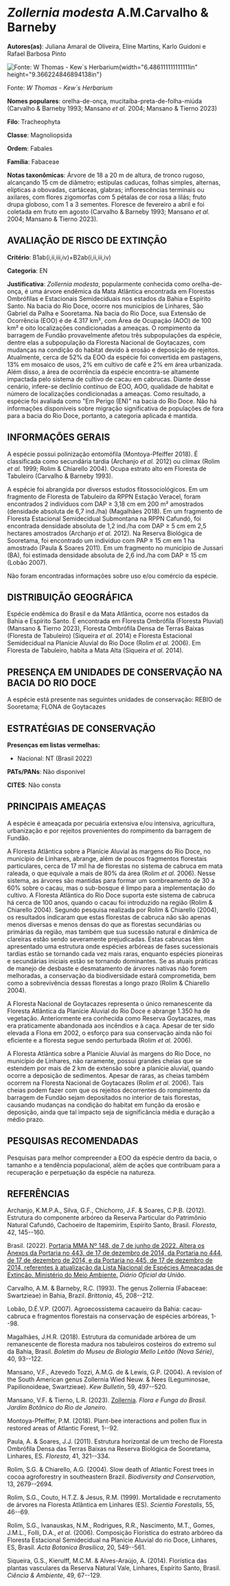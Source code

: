 # *Zollernia modesta* A.M.Carvalho & Barneby

**Autores(as)**: Juliana Amaral de Oliveira, Eline Martins, Karlo Guidoni e Rafael Barbosa Pinto

![Fonte: W Thomas - Kew\`s Herbarium](media/rId20.jpg){width="6.486111111111111in" height="9.366224846894138in"}

Fonte: *W Thomas - Kew\`s Herbarium*

**Nomes populares**: orelha-de-onça, mucitaíba-preta-de-folha-miúda (Carvalho & Barneby 1993; Mansano *et al.* 2004; Mansano & Tierno 2023)

**Filo**: Tracheophyta

**Classe**: Magnoliopsida

**Ordem**: Fabales

**Família**: Fabaceae

**Notas taxonômicas**: Árvore de 18 a 20 m de altura, de tronco rugoso, alcançando 15 cm de diâmetro; estípulas caducas, folhas simples, alternas, elípticas a obovadas, cartáceas, glabras; inflorescências terminais ou axilares, com flores zigomorfas com 5 pétalas de cor rosa a lilás; fruto drupa globoso, com 1 a 3 sementes. Floresce de fevereiro a abril e foi coletada em fruto em agosto (Carvalho & Barneby 1993; Mansano *et al.* 2004; Mansano & Tierno 2023).

## AVALIAÇÃO DE RISCO DE EXTINÇÃO

**Critério**: B1ab(i,ii,iii,iv)+B2ab(i,ii,iii,iv)

**Categoria**: EN

**Justificativa**: *Zollernia modesta*, popularmente conhecida como orelha-de-onça, é uma árvore endêmica da Mata Atlântica encontrada em Florestas Ombrófilas e Estacionais Semideciduais nos estados da Bahia e Espírito Santo. Na bacia do Rio Doce, ocorre nos municípios de Linhares, São Gabriel da Palha e Sooretama. Na bacia do Rio Doce, sua Extensão de Ocorrência (EOO) é de 4.317 km², com Área de Ocupação (AOO) de 100 km² e oito localizações condicionadas a ameaças. O rompimento da barragem de Fundão provavelmente afetou três subpopulações da espécie, dentre elas a subpopulação da Floresta Nacional de Goytacazes, com mudanças na condição do habitat devido à erosão e deposição de rejeitos. Atualmente, cerca de 52% da EOO da espécie foi convertida em pastagens, 13% em mosaico de usos, 2% em cultivo de café e 2% em área urbanizada. Além disso, a área de ocorrência da espécie encontra-se altamente impactada pelo sistema de cultivo de cacau em
cabrucas. Diante desse cenário, infere-se declínio contínuo de EOO, AOO, qualidade de habitat e número de localizações condicionadas a ameaças. Como resultado, a espécie foi avaliada como "Em Perigo (EN)" na bacia do Rio Doce. Não há informações disponíveis sobre migração significativa de populações de fora para a bacia do Rio Doce, portanto, a categoria aplicada é mantida.

## INFORMAÇÕES GERAIS

A espécie possui polinização entomófila (Montoya-Pfeiffer 2018). É classificada como secundária tardia (Archanjo *et al.* 2012) ou clímax (Rolim *et al.* 1999; Rolim & Chiarello 2004). Ocupa estrato alto em Floresta de Tabuleiro (Carvalho & Barneby 1993).

A espécie foi abrangida por diversos estudos fitossociológicos. Em um fragmento de Floresta de Tabuleiro da RPPN Estação Veracel, foram encontrados 2 indivíduos com DAP ≥ 3,18 cm em 200 m² amostrados (densidade absoluta de 6,7 ind./ha) (Magalhães 2018). Em um fragmento de Floresta Estacional Semidecidual Submontana na RPPN Cafundó, foi encontrada densidade absoluta de 1,2 ind./ha com DAP ≥ 5 cm em 2,5 hectares amostrados (Archanjo *et al.* 2012). Na Reserva Biológica de Sooretama, foi encontrado um indivíduo com PAP ≥ 15 cm em 1 ha amostrado (Paula & Soares 2011). Em um fragmento no município de Jussari (BA), foi estimada densidade absoluta de 2,6 ind./ha com DAP ≥ 15 cm (Lobão 2007).

Não foram encontradas informações sobre uso e/ou comércio da espécie.

## DISTRIBUIÇÃO GEOGRÁFICA

Espécie endêmica do Brasil e da Mata Atlântica, ocorre nos estados da Bahia e Espírito Santo. É encontrada em Floresta Ombrófila (Floresta Pluvial) (Mansano & Tierno 2023), Floresta Ombrófila Densa de Terras Baixas (Floresta de Tabuleiro) (Siqueira *et al.* 2014) e Floresta Estacional Semidecidual na Planície Aluvial do Rio Doce (Rolim *et al.* 2006). Em Floresta de Tabuleiro, habita a Mata Alta (Siqueira *et al.* 2014).

## PRESENÇA EM UNIDADES DE CONSERVAÇÃO NA BACIA DO RIO DOCE

A espécie está presente nas seguintes unidades de conservação: REBIO de Sooretama; FLONA de Goytacazes

## ESTRATÉGIAS DE CONSERVAÇÃO

**Presenças em listas vermelhas:**

-   Nacional: NT (Brasil 2022)

**PATs/PANs**: Não disponível

**CITES**: Não consta

## PRINCIPAIS AMEAÇAS

A espécie é ameaçada por pecuária extensiva e/ou intensiva, agricultura, urbanização e por rejeitos provenientes do rompimento da barragem de Fundão.

A Floresta Atlântica sobre a Planície Aluvial às margens do Rio Doce, no município de Linhares, abrange, além de poucos fragmentos florestais particulares, cerca de 17 mil ha de florestas no sistema de cabruca em mata raleada, o que equivale a mais de 80% da área (Rolim *et al.* 2006). Nesse sistema, as árvores são mantidas para formar um sombreamento de 30 a 60% sobre o cacau, mas o sub-bosque é limpo para a implementação do cultivo. A Floresta Atlântica do Rio Doce suporta este sistema de cabruca há cerca de 100 anos, quando o cacau foi introduzido na região (Rolim & Chiarello 2004). Segundo pesquisa realizada por Rolim & Chiarello (2004), os resultados indicaram que estas florestas de cabruca não são apenas menos diversas e menos densas do que as florestas secundárias ou primárias da região, mas também que sua sucessão natural e dinâmica de clareiras estão sendo severamente prejudicadas. Estas cabrucas têm apresentado uma estrutura onde espécies arbóreas
de fases sucessionais tardias estão se tornando cada vez mais raras, enquanto espécies pioneiras e secundárias iniciais estão se tornando dominantes.  Se as atuais práticas de manejo de desbaste e desmatamento de árvores nativas não forem melhoradas, a conservação da biodiversidade estará comprometida, bem como a sobrevivência dessas florestas a longo prazo (Rolim & Chiarello 2004).

A Floresta Nacional de Goytacazes representa o único remanescente da Floresta Atlântica da Planície Aluvial do Rio Doce e abrange 1.350 ha de vegetação. Anteriormente era conhecida como Reserva Goytacazes, mas era praticamente abandonada aos incêndios e à caça. Apesar de ter sido elevada a Flona em 2002, o esforço para sua conservação ainda não foi eficiente e a floresta segue sendo perturbada (Rolim *et al.* 2006).

A Floresta Atlântica sobre a Planície Aluvial às margens do Rio Doce, no município de Linhares, não raramente, possui grandes cheias que se estendem por mais de 2 km de extensão sobre a planície aluvial, quando ocorre a deposição de sedimentos. Apesar de raras, as cheias também ocorrem na Floresta Nacional de Goytacazes (Rolim *et al.* 2006). Tais cheias podem fazer com que os rejeitos decorrentes do rompimento da barragem de Fundão sejam depositados no interior de tais florestas, causando mudanças na condição do habitat em função da erosão e deposição, ainda que tal impacto seja de significância média e duração a médio prazo.

## PESQUISAS RECOMENDADAS

Pesquisas para melhor compreender a EOO da espécie dentro da bacia, o tamanho e a tendência populacional, além de ações que contribuam para a recuperação e perpetuação da espécie na natureza.

## REFERÊNCIAS

Archanjo, K.M.P.A., Silva, G.F., Chichorro, J.F. & Soares, C.P.B.  (2012). Estrutura do componente arbóreo da Reserva Particular do Patrimônio Natural Cafundó, Cachoeiro de Itapemirim, Espírito Santo, Brasil. *Floresta*, 42, 145--160.

Brasil. (2022). [Portaria MMA Nº 148, de 7 de junho de 2022. Altera os Anexos da Portaria no 443, de 17 de dezembro de 2014, da Portaria no 444, de 17 de dezembro de 2014, e da Portaria no 445, de 17 de dezembro de 2014, referentes à atualização da Lista Nacional de Espécies Ameaçadas de Extinção. Ministério do Meio Ambiente.](https://in.gov.br/en/web/dou/-/portaria-mma-n-148-de-7-de-junho-de-2022-406272733) *Diário Oficial da União*.

Carvalho, A.M. & Barneby, R.C. (1993). The genus Zollernia (Fabaceae: Swartzieae) in Bahia, Brazil. *Brittonia*, 45, 208--212.

Lobão, D.É.V.P. (2007). Agroecossistema cacaueiro da Bahia: cacau-cabruca e fragmentos florestais na conservação de espécies arbóreas, 1--98.

Magalhães, J.H.R. (2018). Estrutura da comunidade arbórea de um remanescente de floresta madura nos tabuleiros costeiros do extremo sul da Bahia, Brasil. *Boletim do Museu de Biologia Mello Leitão (Nova Série)*, 40, 93--122.

Mansano, V.F., Azevedo Tozzi, A.M.G. de & Lewis, G.P. (2004). A revision of the South American genus Zollernia Wied Neuw. & Nees (Leguminosae, Papilionoideae, Swartzieae). *Kew Bulletin*, 59, 497--520.

Mansano, V.F. & Tierno, L.R. (2023).  [Zollernia](https://floradobrasil.jbrj.gov.br/FB19246). *Flora e Funga do Brasil. Jardim Botânico do Rio de Janeiro*.

Montoya-Pfeiffer, P.M. (2018). Plant-bee interactions and pollen flux in restored areas of Atlantic Forest, 1--92.

Paula, A. & Soares, J.J. (2011). Estrutura horizontal de um trecho de Floresta Ombrófila Densa das Terras Baixas na Reserva Biológica de Sooretama, Linhares, ES. *Floresta*, 41, 321--334.

Rolim, S.G. & Chiarello, A.G. (2004). Slow death of Atlantic Forest trees in cocoa agroforestry in southeastern Brazil. *Biodiversity and Conservation*, 13, 2679--2694.

Rolim, S.G., Couto, H.T.Z. & Jesus, R.M. (1999). Mortalidade e recrutamento de árvores na Floresta Atlântica em Linhares (ES).  *Scientia Forestalis*, 55, 46--69.

Rolim, S.G., Ivanauskas, N.M., Rodrigues, R.R., Nascimento, M.T., Gomes, J.M.L., Folli, D.A., *et al.* (2006). Composição Florística do estrato arbóreo da Floresta Estacional Semidecidual na Planície Aluvial do rio Doce, Linhares, ES, Brasil. *Acta Botanica Brasilica*, 20, 549--561.

Siqueira, G.S., Kierulff, M.C.M. & Alves-Araújo, A. (2014). Florística das plantas vasculares da Reserva Natural Vale, Linhares, Espírito Santo, Brasil. *Ciência & Ambiente*, 49, 67--129.

